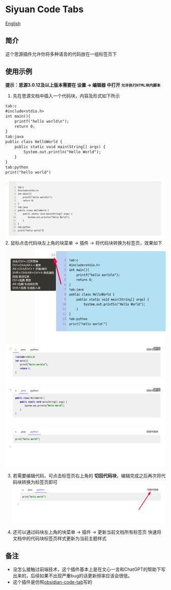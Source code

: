 
# Siyuan Code Tabs

[English](./README.md)
## 简介
这个思源插件允许你将多种语言的代码放在一组标签页下

## 使用示例
**提示：思源3.0.12及以上版本需要在 设置 -> 编辑器 中打开 `允许执行HTML块内脚本`**
1. 先在思源文档中插入一个代码块，内容及形式如下所示
```
tab:c
#include<stdio.h>
int main(){
    printf("hello world\n");
    return 0;
}
tab:java
public class HelloWorld {
    public static void main(String[] args) {
        System.out.println("Hello World");
    }
}
tab:python
print("hello world")
```
![图1](./asset/1.png)
2. 鼠标点击代码块左上角的块菜单 -> 插件 -> 将代码块转换为标签页，效果如下
![图2-1](./asset/2-1.png)
![图2-2](./asset/2-2.png)
![图2-3](./asset/2-3.png)
![图2-4](./asset/2-4.png)

3. 若需要编辑代码，可点击标签页右上角的 **切回代码块**，编辑完成之后再次将代码块转换为标签页即可
![图3](./asset/3.png)

4. 还可以通过码块左上角的块菜单 -> 插件 -> 更新当前文档所有标签页 快速将文档中的代码块标签页样式更新为当前主题样式

## 备注
- 没怎么接触过前端技术，这个插件基本上是在文心一言和ChatGPT的帮助下写出来的，后续如果不出现严重bug的话更新频率应该会很低。
- 这个插件是仿照[obsidian-code-tab](https://github.com/lazyloong/obsidian-code-tab)写的